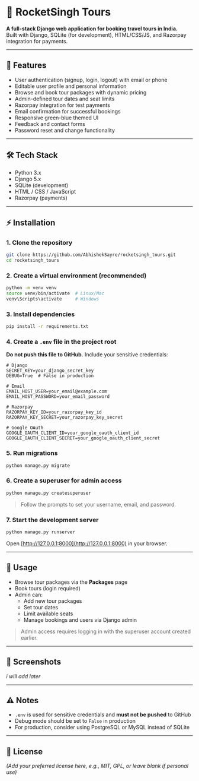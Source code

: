 # 🚀 RocketSingh Tours

**A full-stack Django web application for booking travel tours in India.**  
Built with Django, SQLite (for development), HTML/CSS/JS, and Razorpay integration for payments.

---

## 🌟 Features

- User authentication (signup, login, logout) with email or phone  
- Editable user profile and personal information  
- Browse and book tour packages with dynamic pricing  
- Admin-defined tour dates and seat limits  
- Razorpay integration for test payments  
- Email confirmation for successful bookings  
- Responsive green-blue themed UI  
- Feedback and contact forms  
- Password reset and change functionality  

---

## 🛠️ Tech Stack

- Python 3.x  
- Django 5.x  
- SQLite (development)  
- HTML / CSS / JavaScript  
- Razorpay (payments)  

---

## ⚡ Installation

### 1. Clone the repository

```bash
git clone https://github.com/AbhishekSayre/rocketsingh_tours.git
cd rocketsingh_tours
```

### 2. Create a virtual environment (recommended)

```bash
python -m venv venv
source venv/bin/activate  # Linux/Mac
venv\Scripts\activate     # Windows
```

### 3. Install dependencies

```bash
pip install -r requirements.txt
```

### 4. Create a `.env` file in the project root

**Do not push this file to GitHub.** Include your sensitive credentials:

```
# Django
SECRET_KEY=your_django_secret_key
DEBUG=True  # False in production

# Email
EMAIL_HOST_USER=your_email@example.com
EMAIL_HOST_PASSWORD=your_email_password

# Razorpay
RAZORPAY_KEY_ID=your_razorpay_key_id
RAZORPAY_KEY_SECRET=your_razorpay_key_secret

# Google OAuth
GOOGLE_OAUTH_CLIENT_ID=your_google_oauth_client_id
GOOGLE_OAUTH_CLIENT_SECRET=your_google_oauth_client_secret
```

### 5. Run migrations

```bash
python manage.py migrate
```

### 6. Create a superuser for admin access

```bash
python manage.py createsuperuser
```

> Follow the prompts to set your username, email, and password.

### 7. Start the development server

```bash
python manage.py runserver
```

Open [http://127.0.0.1:8000](http://127.0.0.1:8000) in your browser.

---

## 🚀 Usage

- Browse tour packages via the **Packages** page  
- Book tours (login required)  
- Admin can:
  - Add new tour packages  
  - Set tour dates  
  - Limit available seats  
  - Manage bookings and users via Django admin  

> Admin access requires logging in with the superuser account created earlier.

---

## 📸 Screenshots

*i will add later*

---

## ⚠️ Notes

- `.env` is used for sensitive credentials and **must not be pushed** to GitHub  
- Debug mode should be set to `False` in production  
- For production, consider using PostgreSQL or MySQL instead of SQLite  

---

## 📝 License

*(Add your preferred license here, e.g., MIT, GPL, or leave blank if personal use)*
